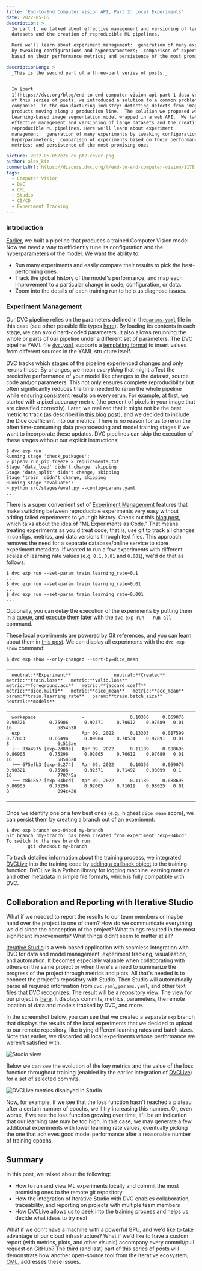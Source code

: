 ```yaml
---
title: 'End-to-End Computer Vision API, Part 2: Local Experiments'
date: 2022-05-05
description: >
  In part 1, we talked about effective management and versioning of large
  datasets and the creation of reproducible ML pipelines.

  Here we'll learn about experiment management:  generation of many experiments
  by tweaking configurations and hyperparameters;  comparison of experiments
  based on their performance metrics; and persistence of the most promising ones

descriptionLong: >
  _This is the second part of a three-part series of posts._


  In [part
  1](https://dvc.org/blog/end-to-end-computer-vision-api-part-1-data-versioning-and-ml-pipelines)
  of this series of posts, we introduced a solution to a common problem faced by
  companies  in the manufacturing industry: detecting defects from images of
  products moving along a production line.  The solution we proposed was a Deep
  Learning-based image segmentation model wrapped in a web API.  We talked about
  effective management and versioning of large datasets and the creation of
  reproducible ML pipelines. Here we'll learn about experiment
  management:  generation of many experiments by tweaking configurations and
  hyperparameters;  comparison of experiments based on their performance
  metrics; and persistence of the most promising ones

picture: 2022-05-05/e2e-cv-pt2-cover.png
author: alex_kim
commentsUrl: https://discuss.dvc.org/t/end-to-end-computer-vision/1178
tags:
  - Computer Vision
  - DVC
  - CML
  - Studio
  - CI/CD
  - Experiment Tracking
---
```


### Introduction

[Earlier](https://dvc.org/blog/end-to-end-computer-vision-api-part-1-data-versioning-and-ml-pipelines),
we built a pipeline that produces a trained Computer Vision model. Now we need a
way to efficiently tune its configuration and the hyperparameters of the model.
We want the ability to:

- Run many experiments and easily compare their results to pick the
  best-performing ones.
- Track the global history of the model's performance, and map each improvement
  to a particular change in code, configuration, or data.
- Zoom into the details of each training run to help us diagnose issues.

### Experiment Management

Our DVC pipeline relies on the parameters defined in
the[`params.yaml`](https://github.com/iterative/magnetic-tiles-defect/blob/main/params.yaml)
file in this case (see other possible file types
[here](https://dvc.org/doc/command-reference/params#description)). By loading
its contents in each stage, we can avoid hard-coded parameters. It also allows
rerunning the whole or parts of our pipeline under a different set of
parameters. The DVC pipeline YAML file
[`dvc.yaml`](https://github.com/iterative/magnetic-tiles-defect/blob/main/dvc.yaml)
supports a
[templating format](https://dvc.org/doc/user-guide/project-structure/pipelines-files#templating)
to insert values from different sources in the YAML structure itself.

DVC tracks which stages of the pipeline experienced changes and only reruns
those. By changes, we mean _everything_ that might affect the predictive
performance of your model like changes to the dataset, source code and/or
parameters. This not only ensures complete reproducibility but often
significantly reduces the time needed to rerun the whole pipeline while ensuring
consistent results on every rerun. For example, at first, we started with a
pixel accuracy metric (the percent of pixels in your image that are classified
correctly). Later, we realized that it might not be the best metric to track (as
described in
[this blog post](https://towardsdatascience.com/metrics-to-evaluate-your-semantic-segmentation-model-6bcb99639aa2)),
and we decided to include the Dice coefficient into our metrics. There is no
reason for us to rerun the often time-consuming data preprocessing and model
training stages if we want to incorporate these updates. DVC pipelines can skip
the execution of these stages without our explicit instructions:

```dvc
$ dvc exp run
Running stage 'check_packages':
> pipenv run pip freeze > requirements.txt
Stage 'data_load' didn't change, skipping
Stage 'data_split' didn't change, skipping
Stage 'train' didn't change, skipping
Running stage 'evaluate':
> python src/stages/eval.py --config=params.yaml
...
```

There is a super convenient set of
[Experiment Management](https://dvc.org/doc/user-guide/experiment-management)
features that make switching between reproducible experiments very easy without
adding failed experiments to your git history. Check out this
[blog post](https://dvc.org/blog/ml-experiment-versioning), which talks about
the idea of "ML Experiments as Code." That means treating experiments as you'd
treat code, that is, use git to track all changes in configs, metrics, and data
versions through text files. This approach removes the need for a separate
database/online service to store experiment metadata. If wanted to run a few
experiments with different scales of learning rate values (e.g. `0.1`, `0.01`
and `0.001`), we'd do that as follows:

```dvc
$ dvc exp run --set-param train.learning_rate=0.1
...
$ dvc exp run --set-param train.learning_rate=0.01
...
$ dvc exp run --set-param train.learning_rate=0.001
...
```

Optionally, you can delay the execution of the experiments by putting them in a
[queue](https://dvc.org/doc/user-guide/experiment-management/running-experiments#the-experiments-queue),
and execute them later with the `dvc exp run --run-all` command.

These local experiments are powered by Git references, and you can learn about
them in [this post](https://dvc.org/blog/experiment-refs). We can display all
experiments with the `dvc exp show` command:

```dvc
$ dvc exp show --only-changed --sort-by=dice_mean
```

```dvctable
──────────────────────────────────────────────────────────────────────────────────────────────────────────────────────────────────────────────────────────────────────────────────────────
  neutral:**Experiment**                neutral:**Created**       metric:**train.loss**   metric:**valid.loss**   metric:**foreground.acc**   metric:**jaccard.coeff**   metric:**dice.multi**   metric:**dice_mean**   metric:**acc_mean**   param:**train.learning_rate**   param:**train.batch_size**   neutral:**models**
 ──────────────────────────────────────────────────────────────────────────────────────────────────────────────────────────────────────────────────────────────────────────────────────────
  workspace                 -                 0.10356     0.069076          0.90321         0.75906      0.92371     0.70612    0.97689   0.01                  16                 5854528
  exp                       Apr 09, 2022      0.13305     0.087599          0.77803         0.66494      0.89084     0.70534    0.97891   0.01                  8                  6c513ae
  ├── 83a4975 [exp-2d80e]   Apr 09, 2022      0.11189     0.088695          0.86905         0.75296      0.92005     0.70612    0.97689   0.01                  16                 5854528
  ├── 675efb3 [exp-6c274]   Apr 09, 2022      0.10356     0.069076          0.90321         0.75906      0.92371     0.71492    0.98099   0.1                   16                 770745a
  └── c8b1857 [exp-04bcd]   Apr 09, 2022      0.11189     0.088695          0.86905         0.75296      0.92005     0.71619    0.98025   0.01                  8                  094c420
 ──────────────────────────────────────────────────────────────────────────────────────────────────────────────────────────────────────────────────────────────────────────────────────────
```

Once we identify one or a few best ones (e.g., highest `dice_mean` score), we
can
[persist](https://dvc.org/doc/user-guide/experiment-management/persisting-experiments)
them by creating a branch out of an experiment:

```dvc
$ dvc exp branch exp-04bcd my-branch
Git branch 'my-branch' has been created from experiment 'exp-04bcd'.
To switch to the new branch run:
        git checkout my-branch
```

To track detailed information about the training process, we integrated
[DVCLive](https://dvc.org/doc/dvclive) into the training code by
[adding a callback object](https://github.com/iterative/magnetic-tiles-defect/blob/main/src/train_utils.py#L48)
to the training function. DVCLive is a Python library for logging machine
learning metrics and other metadata in simple file formats, which is fully
compatible with DVC.

## Collaboration and Reporting with Iterative Studio

What if we needed to report the results to our team members or maybe hand over
the project to one of them? How do we communicate everything we did since the
conception of the project? What things resulted in the most significant
improvements? What things didn't seem to matter at all?

[Iterative Studio](https://studio.iterative.ai/) is a web-based application with
seamless integration with DVC for data and model management, experiment
tracking, visualization, and automation. It becomes especially valuable when
collaborating with others on the same project or when there's a need to
summarize the progress of the project through metrics and plots. All that's
needed is to connect the project's repository with Studio. Then Studio will
automatically parse all required information from `dvc.yaml`, `params.yaml`, and
other text files that DVC recognizes. The result will be a repository view. The
view for our project is
[here](https://studio.iterative.ai/user/alex000kim/views/magnetic-tiles-defect-5kozhnu9jo).
It displays commits, metrics, parameters, the remote location of data and models
tracked by DVC, and more.

In the screenshot below, you can see that we created a separate `exp` branch
that displays the results of the local experiments that we decided to upload to
our remote repository, like trying different learning rates and batch sizes.
Note that earlier, we discarded all local experiments whose performance we
weren't satisfied with.

![Studio view](/uploads/images/2022-05-05/studio_view.png '=800')

Below we can see the evolution of the key metrics and the value of the loss
function throughout training (enabled by the earlier integration of
[DVCLive](https://dvc.org/doc/dvclive)) for a set of selected commits.

![DVCLive metrics displayed in Studio](/uploads/images/2022-05-05/dvc_live_studio.png '=800')

Now, for example, if we see that the loss function hasn't reached a plateau
after a certain number of epochs, we'll try increasing this number. Or, even
worse, if we see the loss function growing over time, it'll be an indication
that our learning rate may be too high. In this case, we may generate a few
additional experiments with lower learning rate values, eventually picking the
one that achieves good model performance after a reasonable number of training
epochs.

## Summary

In this post, we talked about the following:

- How to run and view ML experiments locally and commit the most promising ones
  to the remote git repository
- How the integration of Iterative Studio with DVC enables collaboration,
  traceability, and reporting on projects with multiple team members
- How DVCLive allows us to peek into the training process and helps us decide
  what ideas to try next

What if we don't have a machine with a powerful GPU, and we'd like to take
advantage of our cloud infrastructure? What if we'd like to have a custom report
(with metrics, plots, and other visuals) accompany every commit/pull request on
GitHub? The third (and last) part of this series of posts will demonstrate how
another open-source tool from the Iterative ecosystem, [CML](https://cml.dev/),
addresses these issues.
